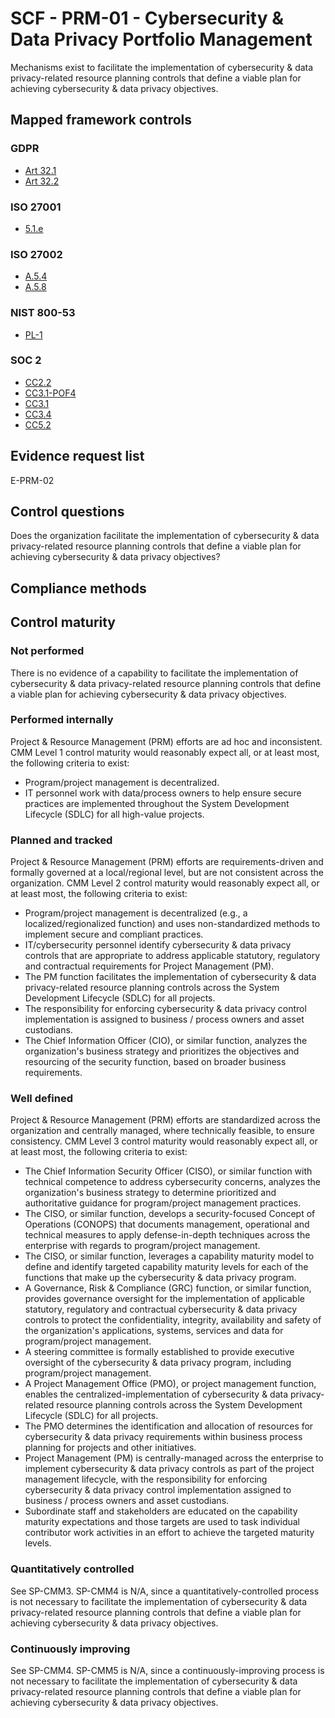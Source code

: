 # SCF - PRM-01 - Cybersecurity & Data Privacy Portfolio Management
Mechanisms exist to facilitate the implementation of cybersecurity & data privacy-related resource planning controls that define a viable plan for achieving cybersecurity & data privacy objectives.
## Mapped framework controls
### GDPR
- [Art 32.1](../gdpr/art32.md#Article-321)
- [Art 32.2](../gdpr/art32.md#Article-322)

### ISO 27001
- [5.1.e](../iso27001/5.md#51e)

### ISO 27002
- [A.5.4](../iso27002/a-5.md#a54)
- [A.5.8](../iso27002/a-5.md#a58)

### NIST 800-53
- [PL-1](../nist80053/pl-1.md)

### SOC 2
- [CC2.2](../soc2/cc22.md)
- [CC3.1-POF4](../soc2/cc31-pof4.md)
- [CC3.1](../soc2/cc31.md)
- [CC3.4](../soc2/cc34.md)
- [CC5.2](../soc2/cc52.md)

## Evidence request list
E-PRM-02

## Control questions
Does the organization facilitate the implementation of cybersecurity & data privacy-related resource planning controls that define a viable plan for achieving cybersecurity & data privacy objectives?

## Compliance methods


## Control maturity
### Not performed
There is no evidence of a capability to facilitate the implementation of cybersecurity & data privacy-related resource planning controls that define a viable plan for achieving cybersecurity & data privacy objectives.

### Performed internally
Project & Resource Management (PRM) efforts are ad hoc and inconsistent. CMM Level 1 control maturity would reasonably expect all, or at least most, the following criteria to exist:
- Program/project management is decentralized.
- IT personnel work with data/process owners to help ensure secure practices are implemented throughout the System Development Lifecycle (SDLC) for all high-value projects.

### Planned and tracked
Project & Resource Management (PRM) efforts are requirements-driven and formally governed at a local/regional level, but are not consistent across the organization. CMM Level 2 control maturity would reasonably expect all, or at least most, the following criteria to exist:
- Program/project management is decentralized (e.g., a localized/regionalized function) and uses non-standardized methods to implement secure and compliant practices.
- IT/cybersecurity personnel identify cybersecurity & data privacy controls that are appropriate to address applicable statutory, regulatory and contractual requirements for Project Management (PM).
- The PM function facilitates the implementation of cybersecurity & data privacy-related resource planning controls across the System Development Lifecycle (SDLC) for all projects.
- The responsibility for enforcing cybersecurity & data privacy control implementation is assigned to business / process owners and asset custodians.
- The Chief Information Officer (CIO), or similar function, analyzes the organization's business strategy and prioritizes the objectives and resourcing of the security function, based on broader business requirements.

### Well defined
Project & Resource Management (PRM) efforts are standardized across the organization and centrally managed, where technically feasible, to ensure consistency. CMM Level 3 control maturity would reasonably expect all, or at least most, the following criteria to exist:
- The Chief Information Security Officer (CISO), or similar function with technical competence to address cybersecurity concerns, analyzes the organization's business strategy to determine prioritized and authoritative guidance for program/project management practices.
- The CISO, or similar function, develops a security-focused Concept of Operations (CONOPS) that documents management, operational and technical measures to apply defense-in-depth techniques across the enterprise with regards to program/project management.
- The CISO, or similar function, leverages a capability maturity model to define and identify targeted capability maturity levels for each of the functions that make up the cybersecurity & data privacy program.
- A Governance, Risk & Compliance (GRC) function, or similar function, provides governance oversight for the implementation of applicable statutory, regulatory and contractual cybersecurity & data privacy controls to protect the confidentiality, integrity, availability and safety of the organization's applications, systems, services and data for program/project management.
- A steering committee is formally established to provide executive oversight of the cybersecurity & data privacy program, including program/project management.
- A Project Management Office (PMO), or project management function, enables the centralized-implementation of cybersecurity & data privacy-related resource planning controls across the System Development Lifecycle (SDLC) for all projects.
- The PMO determines the identification and allocation of resources for cybersecurity & data privacy requirements within business process planning for projects and other initiatives.
- Project Management (PM) is centrally-managed across the enterprise to implement cybersecurity & data privacy controls as part of the project management lifecycle, with the responsibility for enforcing cybersecurity & data privacy control implementation assigned to business / process owners and asset custodians.
- Subordinate staff and stakeholders are educated on the capability maturity expectations and those targets are used to task individual contributor work activities in an effort to achieve the targeted maturity levels.

### Quantitatively controlled
See SP-CMM3. SP-CMM4 is N/A, since a quantitatively-controlled process is not necessary to facilitate the implementation of cybersecurity & data privacy-related resource planning controls that define a viable plan for achieving cybersecurity & data privacy objectives.

### Continuously improving
See SP-CMM4. SP-CMM5 is N/A, since a continuously-improving process is not necessary to facilitate the implementation of cybersecurity & data privacy-related resource planning controls that define a viable plan for achieving cybersecurity & data privacy objectives.
